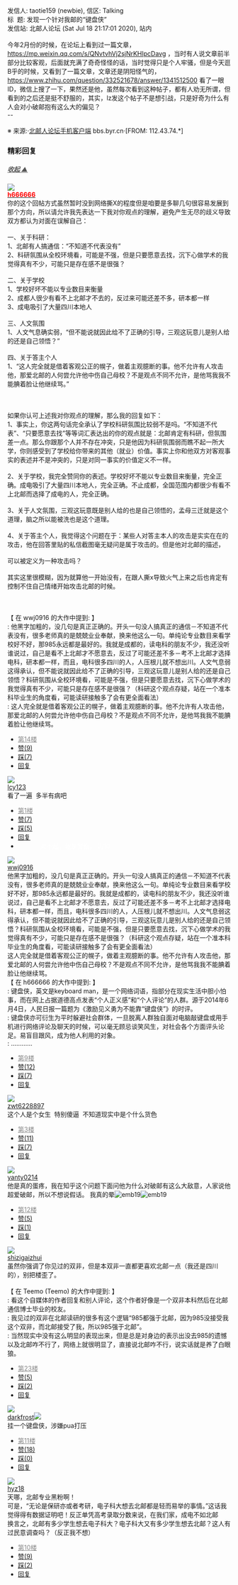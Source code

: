 <div class="a-content-wrap">发信人: taotie159 (newbie), 信区: Talking<br>标&nbsp;&nbsp;题: 发现一个针对我邮的“键盘侠”<br>发信站: 北邮人论坛 (Sat Jul 18 21:17:01 2020), 站内<br><br>今年2月份的时候，在论坛上看到过一篇文章，<a target="_blank" href="https://mp.weixin.qq.com/s/QNvtvhVj2sjNrKHIpcDavg">https://mp.weixin.qq.com/s/QNvtvhVj2sjNrKHIpcDavg</a> ，当时有人说文章前半部分比较客观，后面就充满了奇奇怪怪的话，当时觉得只是个人牢骚，但是今天逛B乎的时候，又看到了一篇文章，文章还是阴阳怪气的，<a target="_blank" href="https://www.zhihu.com/question/332521678/answer/1341512500">https://www.zhihu.com/question/332521678/answer/1341512500</a> 看了一眼ID，微信上搜了一下，果然还是他，虽然每次看到这种帖子，都有人劝无所谓，但看到的之后还是挺不舒服的，其实，lz发这个帖子不是想引战，只是好奇为什么有人会对小破邮抱有这么大的偏见？<br>--<br><br><font class="f000"></font><font class="f006">※ 来源:·<a target="_blank" href="http://developers.byr.cn/mobile">北邮人论坛手机客户端</a> bbs.byr.cn·[FROM: 112.43.74.*]</font><font class="f000"><br></font><div id="nice_view" class="corner" style="margin:0;display:block"><div class="a-nice-comment-divline"><h3><span>精彩回复</span></h3><h5><a class="a-func-toggle" style="color:#555;" href="#">收起 ▲</a></h5></div><div class="a-nice-comment"><div class="a-nice-comment-item"><a class="a-nice-comment-face" href="/user/query/h666666"><img src="https://bbs.byr.cn/img/face_default_m.jpg"></a><div class="a-nice-comment-cell"><div class="a-nice-comment-id"><a href="/user/query/h666666"><strong style="color:red;">h666666</strong></a></div><div class="a-nice-comment-content">你的这个回帖方式虽然暂时没到网络撕X的程度但是咱要是多聊几句很容易发展到那个方向，所以请允许我先表达一下我对你观点的理解，避免产生无尽的歧义导致双方都认为对面在误解自己：<br><br>一、关于科研：<br>1、北邮有人搞通信：“不知道不代表没有”<br>2、科研氛围从全校环境看，可能是不强，但是只要愿意去找，沉下心做学术的我觉得真有不少，可能只是存在感不是很强？<br><br>二、关于学校<br>1、学校好坏不能以专业数目来衡量<br>2、成都人很少有看不上北邮才不去的，反过来可能还差不多，研本都一样<br>3、成电吸引了大量四川本地人<br><br>三、人文氛围<br>1、人文气息确实弱，“但不能说就因此给不了正确的引导，三观这玩意儿是别人给的还是自己领悟？”<br><br>四、关于答主个人<br>1、“这人完全就是借着客观公正的幌子，做着主观臆断的事。他不允许有人攻击他，那爱北邮的人何尝允许他中伤自己母校？不是观点不同不允许，是他骂我我不能腆着脸让他继续骂。”<br><br><br><br>如果你认可上述我对你观点的理解，那么我的回复如下：<br>1、事实上，你这两句话完全承认了学校科研氛围比较弱不是吗。“不知道不代表”、“只要愿意去找”等等词汇表达出的你的观点就是：北邮肯定有科研，但氛围差一点。那么你跟那个人并不存在冲突，只是他因为科研氛围弱而瞧不起一所大学，你则感受到了学校给你带来的其他（就业）价值。事实上你和他双方对客观事实的表述并不是冲突的，只是对同一事实的价值定义不一样。<br><br>2、关于学校，我完全赞同你的表述。学校好坏不能以专业数目来衡量，完全正确。成电吸引了大量四川本地人，完全正确。不止成都，全国范围内都很少有看不上北邮而选择了成电的人，完全正确。<br><br>3、关于人文氛围，三观这玩意既是别人给的也是自己领悟的，孟母三迁就是这个道理，脑之所以能被洗也是这个道理。<br><br>4、关于答主个人，我觉得这个问题在于：某些人对答主本人的攻击是实实在在的攻击，他在回答里贴的私信截图毫无疑问是属于攻击的。但是他对北邮的描述，<br><br>可以被定义为一种攻击吗？<br><br>其实这里很模糊，因为就算他一开始没有，在跟人撕x导致火气上来之后也肯定有控制不住自己情绪开始攻击北邮的时候。<br><br><br><br>【 在 wwj0916 的大作中提到: 】<br>: 他黑字加粗的，没几句是真正正确的。开头一句没人搞真正的通信－不知道不代表没有，很多老师真的是兢兢业业奉献，换来他这么一句。单纯论专业数目来看学校好不好，那985永远都是最好的。我就是成都的，读电科的朋友不少，我还没听谁说过，自己是看不上北邮才不愿意去，反过了可能还差不多－考不上北邮才选择电科，研本都一样，而且，电科很多四川的人，人压根儿就不想出川。人文气息弱这得承认，但不能说就因此给不了正确的引导，三观这玩意儿是别人给的还是自己领悟？科研氛围从全校环境看，可能是不强，但是只要愿意去找，沉下心做学术的我觉得真有不少，可能只是存在感不是很强？（科研这个观点存疑，站在一个准本科毕业生的角度看，可能读研接触多了会有更全面看法）<br>: 这人完全就是借着客观公正的幌子，做着主观臆断的事。他不允许有人攻击他，那爱北邮的人何尝允许他中伤自己母校？不是观点不同不允许，是他骂我我不能腆着脸让他继续骂。</div><div><ul class="a-func a-nice-comment-func"><li><a class="a-nice-comment-floor" style="color:#888;" title="点击跳转" href="/article/Talking/6211022?s=6211061">第14楼</a></li><li><a href="/article/Talking/ajax_voteup/6211061.json" class="a-func-like" id="like_list6211061"><samp class="ico-pos-zaninactive" id="icon_like_list6211061"></samp>赞(9)</a></li><li><a href="/article/Talking/ajax_votedown/6211061.json" id="listCai6211061" class="a-func-cai"><samp class="ico-pos-caiinactive" id="icon_list_cai6211061"></samp>踩(7)</a></li><li><samp class="ico-pos-reply"></samp><a href="/article/Talking/post/6211061" class="a-post">回复</a></li></ul></div></div></div><div class="a-nice-comment-item"><a class="a-nice-comment-face" href="/user/query/lcy123"><img src="https://bbs.byr.cn/img/face_default_m.jpg"></a><div class="a-nice-comment-cell"><div class="a-nice-comment-id"><a href="/user/query/lcy123">lcy123</a></div><div class="a-nice-comment-content">看了一遍&nbsp;&nbsp;多半有病吧&nbsp;&nbsp;</div><div><ul class="a-func a-nice-comment-func"><li><a class="a-nice-comment-floor" style="color:#888;" title="点击跳转" href="/article/Talking/6211022?s=6211024">第1楼</a></li><li><a href="/article/Talking/ajax_voteup/6211024.json" class="a-func-like" id="like_list6211024"><samp class="ico-pos-zaninactive" id="icon_like_list6211024"></samp>赞(7)</a></li><li><a href="/article/Talking/ajax_votedown/6211024.json" id="listCai6211024" class="a-func-cai"><samp class="ico-pos-caiinactive" id="icon_list_cai6211024"></samp>踩(5)</a></li><li><samp class="ico-pos-reply"></samp><a href="/article/Talking/post/6211024" class="a-post">回复</a></li><li><a href="#" style="color:white;margin:0px 50px;">对不起，我是警察。 3/10</a></li></ul></div></div></div><div class="a-nice-comment-item"><a class="a-nice-comment-face" href="/user/query/wwj0916"><img src="https://bbs.byr.cn/uploadFace/W/wwj0916.3285.jpg"></a><div class="a-nice-comment-cell"><div class="a-nice-comment-id"><a href="/user/query/wwj0916">wwj0916</a></div><div class="a-nice-comment-content">他黑字加粗的，没几句是真正正确的。开头一句没人搞真正的通信－不知道不代表没有，很多老师真的是兢兢业业奉献，换来他这么一句。单纯论专业数目来看学校好不好，那985永远都是最好的。我就是成都的，读电科的朋友不少，我还没听谁说过，自己是看不上北邮才不愿意去，反过了可能还差不多－考不上北邮才选择电科，研本都一样，而且，电科很多四川的人，人压根儿就不想出川。人文气息弱这得承认，但不能说就因此给不了正确的引导，三观这玩意儿是别人给的还是自己领悟？科研氛围从全校环境看，可能是不强，但是只要愿意去找，沉下心做学术的我觉得真有不少，可能只是存在感不是很强？（科研这个观点存疑，站在一个准本科毕业生的角度看，可能读研接触多了会有更全面看法）<br>这人完全就是借着客观公正的幌子，做着主观臆断的事。他不允许有人攻击他，那爱北邮的人何尝允许他中伤自己母校？不是观点不同不允许，是他骂我我不能腆着脸让他继续骂。<br>【 在 h666666 的大作中提到: 】<br>: 键盘侠，英文是keyboard man，是一个网络词语，指部分在现实生活中胆小怕事，而在网上占据道德高点发表“个人正义感”和“个人评论”的人群。源于2014年6月4日，人民日报一篇题为《激励见义勇为不能靠“键盘侠”》的时评。<br>: 键盘侠亦可衍生为平时躲避社会群体，一旦脱离人群独自面对电脑敲键盘或用手机进行网络评论及聊天的时候，可以毫无顾忌谈笑风生，对社会各个方面评头论足。易盲目跟风，成为他人利用的对象。<br>: ............</div><div><ul class="a-func a-nice-comment-func"><li><a class="a-nice-comment-floor" style="color:#888;" title="点击跳转" href="/article/Talking/6211022?s=6211046">第9楼</a></li><li><a href="/article/Talking/ajax_voteup/6211046.json" class="a-func-like" id="like_list6211046"><samp class="ico-pos-zaninactive" id="icon_like_list6211046"></samp>赞(12)</a></li><li><a href="/article/Talking/ajax_votedown/6211046.json" id="listCai6211046" class="a-func-cai"><samp class="ico-pos-caiinactive" id="icon_list_cai6211046"></samp>踩(7)</a></li><li><samp class="ico-pos-reply"></samp><a href="/article/Talking/post/6211046" class="a-post">回复</a></li></ul></div></div></div><div class="a-nice-comment-item"><a class="a-nice-comment-face" href="/user/query/zwt6228897"><img src="https://bbs.byr.cn/img/face_default_m.jpg"></a><div class="a-nice-comment-cell"><div class="a-nice-comment-id"><a href="/user/query/zwt6228897">zwt6228897</a></div><div class="a-nice-comment-content">这个人是个女生&nbsp;&nbsp;特别傻逼&nbsp;&nbsp;不知道现实中是个什么货色</div><div><ul class="a-func a-nice-comment-func"><li><a class="a-nice-comment-floor" style="color:#888;" title="点击跳转" href="/article/Talking/6211022?s=6211037">第3楼</a></li><li><a href="/article/Talking/ajax_voteup/6211037.json" class="a-func-like" id="like_list6211037"><samp class="ico-pos-zaninactive" id="icon_like_list6211037"></samp>赞(11)</a></li><li><a href="/article/Talking/ajax_votedown/6211037.json" id="listCai6211037" class="a-func-cai"><samp class="ico-pos-caiinactive" id="icon_list_cai6211037"></samp>踩(7)</a></li><li><samp class="ico-pos-reply"></samp><a href="/article/Talking/post/6211037" class="a-post">回复</a></li></ul></div></div></div><div class="a-nice-comment-item"><a class="a-nice-comment-face" href="/user/query/yanty0214"><img src="https://bbs.byr.cn/img/face_default_m.jpg"></a><div class="a-nice-comment-cell"><div class="a-nice-comment-id"><a href="/user/query/yanty0214">yanty0214</a></div><div class="a-nice-comment-content">他是真的蛋疼，我在知乎这个问题下面问他为什么对破邮有这么大敌意，人家说他超爱破邮，所以不想说假话。 我真的晕<img src="/img/ubb/emb/19.gif" alt="emb19" style="display:inline;border-style:none"><img src="/img/ubb/emb/19.gif" alt="emb19" style="display:inline;border-style:none"></div><div><ul class="a-func a-nice-comment-func"><li><a class="a-nice-comment-floor" style="color:#888;" title="点击跳转" href="/article/Talking/6211022?s=6211049">第12楼</a></li><li><a href="/article/Talking/ajax_voteup/6211049.json" class="a-func-like" id="like_list6211049"><samp class="ico-pos-zaninactive" id="icon_like_list6211049"></samp>赞(5)</a></li><li><a href="/article/Talking/ajax_votedown/6211049.json" id="listCai6211049" class="a-func-cai"><samp class="ico-pos-caiinactive" id="icon_list_cai6211049"></samp>踩(1)</a></li><li><samp class="ico-pos-reply"></samp><a href="/article/Talking/post/6211049" class="a-post">回复</a></li></ul></div></div></div><div class="a-nice-comment-item"><a class="a-nice-comment-face" href="/user/query/shizigaizhui"><img src="https://bbs.byr.cn/uploadFace/S/shizigaizhui.6262.jpg"></a><div class="a-nice-comment-cell"><div class="a-nice-comment-id"><a href="/user/query/shizigaizhui">shizigaizhui</a></div><div class="a-nice-comment-content">虽然你强调了你见过的双非，但是本双非一直都更喜欢北邮一点（我还是四川的），别把楼歪了。<br><br>【 在 Teemo (Teemo) 的大作中提到: 】<br>: 看这个自媒体的作者回复和别人评论，这个作者好像是一个双非本科然后在北邮通信博士毕业的校友。<br>: 我见过的双非在北邮读研的很多有这个逻辑“985都强于北邮，因为985没接受我这个双非，而北邮接受了我，所以985强于北邮”。<br>: 当然现实中没有这么明显的表现出来，但是总是对身边的表示出没去985的遗憾以及北邮咋不行了，网络上就很明显了，直接说北邮咋不行，说实话就是养了白眼狼。</div><div><ul class="a-func a-nice-comment-func"><li><a class="a-nice-comment-floor" style="color:#888;" title="点击跳转" href="/article/Talking/6211022?s=6211096">第23楼</a></li><li><a href="/article/Talking/ajax_voteup/6211096.json" class="a-func-like" id="like_list6211096"><samp class="ico-pos-zaninactive" id="icon_like_list6211096"></samp>赞(5)</a></li><li><a href="/article/Talking/ajax_votedown/6211096.json" id="listCai6211096" class="a-func-cai"><samp class="ico-pos-caiinactive" id="icon_list_cai6211096"></samp>踩(2)</a></li><li><samp class="ico-pos-reply"></samp><a href="/article/Talking/post/6211096" class="a-post">回复</a></li></ul></div></div></div><div class="a-nice-comment-item"><a class="a-nice-comment-face" href="/user/query/darkfrost"><img src="https://bbs.byr.cn/uploadFace/D/darkfrost.5541.jpg"></a><div class="a-nice-comment-cell"><div class="a-nice-comment-id"><a href="/user/query/darkfrost">darkfrost</a><a href="#" class="titles" title="北邮人团队" _remark="团队之星，授予北邮人团队骨干成员，谢谢你们做出的杰出贡献!" onclick="titleInfo(this)"><img src="/files/imgupload/2018-01-24-00-20-08.png" class="a-u-title title-img"></a></div><div class="a-nice-comment-content">挂一个键盘侠，涉嫌pua打压</div><div><ul class="a-func a-nice-comment-func"><li><a class="a-nice-comment-floor" style="color:#888;" title="点击跳转" href="/article/Talking/6211022?s=6211048">第11楼</a></li><li><a href="/article/Talking/ajax_voteup/6211048.json" class="a-func-like" id="like_list6211048"><samp class="ico-pos-zaninactive" id="icon_like_list6211048"></samp>赞(18)</a></li><li><a href="/article/Talking/ajax_votedown/6211048.json" id="listCai6211048" class="a-func-cai"><samp class="ico-pos-caiinactive" id="icon_list_cai6211048"></samp>踩(0)</a></li><li><samp class="ico-pos-reply"></samp><a href="/article/Talking/post/6211048" class="a-post">回复</a></li></ul></div></div></div><div class="a-nice-comment-item"><a class="a-nice-comment-face" href="/user/query/hyz18"><img src="https://bbs.byr.cn/img/face_default_m.jpg"></a><div class="a-nice-comment-cell"><div class="a-nice-comment-id"><a href="/user/query/hyz18">hyz18</a></div><div class="a-nice-comment-content">天哪，北邮专业黑粉啊！<br>可是，“无论是保研亦或者考研，电子科大想去北邮都是轻而易举的事情。”这话我觉得得有数据证明吧！反正单凭高考录取分数来说，在我们家，成电不如北邮<br>换言之，北邮有多少学生想去电子科大？电子科大又有多少学生想去北邮？这人有过民意调查吗？（反正我不想）</div><div><ul class="a-func a-nice-comment-func"><li><a class="a-nice-comment-floor" style="color:#888;" title="点击跳转" href="/article/Talking/6211022?s=6211047">第10楼</a></li><li><a href="/article/Talking/ajax_voteup/6211047.json" class="a-func-like" id="like_list6211047"><samp class="ico-pos-zaninactive" id="icon_like_list6211047"></samp>赞(9)</a></li><li><a href="/article/Talking/ajax_votedown/6211047.json" id="listCai6211047" class="a-func-cai"><samp class="ico-pos-caiinactive" id="icon_list_cai6211047"></samp>踩(2)</a></li><li><samp class="ico-pos-reply"></samp><a href="/article/Talking/post/6211047" class="a-post">回复</a></li></ul></div></div></div></div></div><!--成就解锁：彩蛋2号获得！输入魂斗罗秘籍可解锁彩蛋3号。hint： IE 0=A  1=B--来自bbs.byr.cn----></div>